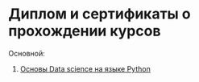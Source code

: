 # Диплом и сертификаты о прохождении курсов

Основной:

1. [Основы Data science на языке Python](https://github.com/PavelAlexee/diplomas-certificates/blob/main/Диплом.pdf)
